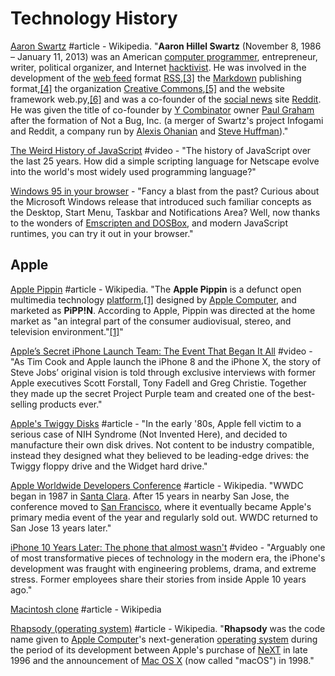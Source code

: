 # Technology History

[Aaron Swartz](https://en.wikipedia.org/wiki/Aaron_Swartz) \#article - Wikipedia. "**Aaron Hillel Swartz** \(November 8, 1986 – January 11, 2013\) was an American [computer programmer](https://en.wikipedia.org/wiki/Computer_programmer), entrepreneur, writer, political organizer, and Internet [hacktivist](https://en.wikipedia.org/wiki/Hacktivism). He was involved in the development of the [web feed](https://en.wikipedia.org/wiki/Web_feed) format [RSS](https://en.wikipedia.org/wiki/RSS),[\[3\]](https://en.wikipedia.org/wiki/Aaron_Swartz#cite_note-harvmag-3) the [Markdown](https://en.wikipedia.org/wiki/Markdown) publishing format,[\[4\]](https://en.wikipedia.org/wiki/Aaron_Swartz#cite_note-markdown-swartz-4) the organization [Creative Commons](https://en.wikipedia.org/wiki/Creative_Commons),[\[5\]](https://en.wikipedia.org/wiki/Aaron_Swartz#cite_note-5) and the website framework web.py,[\[6\]](https://en.wikipedia.org/wiki/Aaron_Swartz#cite_note-grehan-6) and was a co-founder of the [social news](https://en.wikipedia.org/wiki/Social_news) site [Reddit](https://en.wikipedia.org/wiki/Reddit). He was given the title of co-founder by [Y Combinator](https://en.wikipedia.org/wiki/Y_Combinator) owner [Paul Graham](https://en.wikipedia.org/wiki/Paul_Graham_%28programmer%29) after the formation of Not a Bug, Inc. \(a merger of Swartz's project Infogami and Reddit, a company run by [Alexis Ohanian](https://en.wikipedia.org/wiki/Alexis_Ohanian) and [Steve Huffman](https://en.wikipedia.org/wiki/Steve_Huffman)\)."

[The Weird History of JavaScript](https://www.youtube.com/watch?v=Sh6lK57Cuk4&list=PLIilwIraDV2J8hueIWIwvkT3NvfuSChe7&index=3&t=11s) \#video - "The history of JavaScript over the last 25 years. How did a simple scripting language for Netscape evolve into the world's most widely used programming language?"

[Windows 95 in your browser](https://win95.ajf.me/) - "Fancy a blast from the past? Curious about the Microsoft Windows release that introduced such familiar concepts as the Desktop, Start Menu, Taskbar and Notifications Area? Well, now thanks to the wonders of [Emscripten and DOSBox](https://github.com/dreamlayers/em-dosbox), and modern JavaScript runtimes, you can try it out in your browser."

## Apple

[Apple Pippin](https://en.wikipedia.org/wiki/Apple_Pippin) \#article - Wikipedia. "The **Apple Pippin** is a defunct open multimedia technology [platform](https://en.wikipedia.org/wiki/Computing_platform),[\[1\]](https://en.wikipedia.org/wiki/Apple_Pippin#cite_note-faq-1) designed by [Apple Computer](https://en.wikipedia.org/wiki/Apple_Inc.), and marketed as **PiPP!N**. According to Apple, Pippin was directed at the home market as "an integral part of the consumer audiovisual, stereo, and television environment."[\[1\]](https://en.wikipedia.org/wiki/Apple_Pippin#cite_note-faq-1)"

[Apple’s Secret iPhone Launch Team: The Event That Began It All](https://www.youtube.com/watch?v=xxBc1c3uAJw) \#video - "As Tim Cook and Apple launch the iPhone 8 and the iPhone X, the story of Steve Jobs’ original vision is told through exclusive interviews with former Apple executives Scott Forstall, Tony Fadell and Greg Christie. Together they made up the secret Project Purple team and created one of the best-selling products ever."

[Apple's Twiggy Disks](http://www.brouhaha.com/~eric/retrocomputing/lisa/twiggy.html) \#article - "In the early '80s, Apple fell victim to a serious case of NIH Syndrome \(Not Invented Here\), and decided to manufacture their own disk drives. Not content to be industry compatible, instead they designed what they believed to be leading-edge drives: the Twiggy floppy drive and the Widget hard drive."

[Apple Worldwide Developers Conference](https://en.wikipedia.org/wiki/Apple_Worldwide_Developers_Conference) \#article - Wikipedia. "WWDC began in 1987 in [Santa Clara](https://en.wikipedia.org/wiki/Santa_Clara,_California). After 15 years in nearby San Jose, the conference moved to [San Francisco](https://en.wikipedia.org/wiki/San_Francisco), where it eventually became Apple's primary media event of the year and regularly sold out. WWDC returned to San Jose 13 years later."

[iPhone 10 Years Later: The phone that almost wasn't](https://www.youtube.com/watch?v=FfXuxiO_Iqg) \#video - "Arguably one of most transformative pieces of technology in the modern era, the iPhone's development was fraught with engineering problems, drama, and extreme stress. Former employees share their stories from inside Apple 10 years ago."

[Macintosh clone](https://en.wikipedia.org/wiki/Macintosh_clone) \#article - Wikipedia

[Rhapsody \(operating system\)](https://en.wikipedia.org/wiki/Rhapsody_%28operating_system%29) \#article - Wikipedia. "**Rhapsody** was the code name given to [Apple Computer](https://en.wikipedia.org/wiki/Apple_Inc.)'s next-generation [operating system](https://en.wikipedia.org/wiki/Operating_system) during the period of its development between Apple's purchase of [NeXT](https://en.wikipedia.org/wiki/NeXT) in late 1996 and the announcement of [Mac OS X](https://en.wikipedia.org/wiki/MacOS) \(now called "macOS"\) in 1998."

